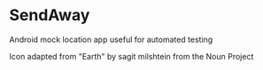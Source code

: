 # SendAway
Android mock location app useful for automated testing

Icon adapted from "Earth" by sagit milshtein from the Noun Project
